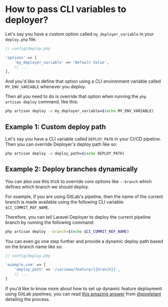 # How to pass CLI variables to deployer?

Let's say you have a custom option called `my_deployer_variable` in your `deploy.php` file.

```php
// config/deploy.php

'options' => [
    'my_deployer_variable' => 'Default Value',
    // ...
],
```

And you'd like to define that option using a CLI environment variable called `MY_ENV_VARIABLE` whenever you deploy.

Then all you need to do is override that option when running the `php artisan deploy` command, like this:

```sh
php artisan deploy -o my_deployer_variable=$(echo MY_ENV_VARIABLE)
```

## Example 1: Custom deploy path

Let's say you have a CLI variable called `DEPLOY_PATH` in your CI/CD pipeline. Then you can override Deployer's deploy path like so:

```sh
php artisan deploy -o deploy_path=$(echo DEPLOY_PATH)
```

## Example 2: Deploy branches dynamically

You can also use this trick to override core options like `--branch` which defines which branch we should deploy.

For example, if you are using GitLab's pipeline, then the name of the current branch is made available using the following CLI variable: `$CI_COMMIT_REF_NAME`.

Therefore, you can tell Laravel Deployer to deploy the current pipeline branch by running the following command:

```sh
php artisan deploy --branch=$(echo $CI_COMMIT_REF_NAME)
```

You can even go one step further and provide a dynamic deploy path based on the branch name like so:

```php
// config/deploy.php

'example.com' => [
    'deploy_path' => '/var/www/feature/{{branch}}',
    // ...
]
```

If you'd like to know more about how to set up dynamic feature deployment using GitLab pipelines, you can read [this amazing answer](https://github.com/lorisleiva/laravel-deployer/issues/159#issuecomment-603734655) from [@pixelplant](https://github.com/pixelplant) detailing the process.
